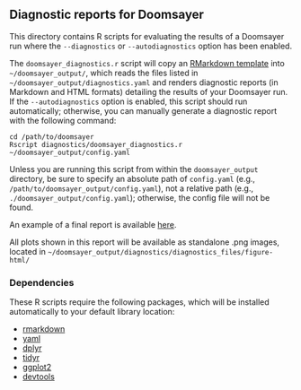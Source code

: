 ## Diagnostic reports for Doomsayer

This directory contains R scripts for evaluating the results of a Doomsayer run where the `--diagnostics` or `--autodiagnostics` option has been enabled.

The `doomsayer_diagnostics.r` script will copy an [RMarkdown template](diagnostics.Rmd) into `~/doomsayer_output/`, which reads the files listed in `~/doomsayer_output/diagnostics.yaml` and renders diagnostic reports (in Markdown and HTML formats) detailing the results of your Doomsayer run. If the `--autodiagnostics` option is enabled, this script should run automatically; otherwise, you can manually generate a diagnostic report with the following command:

```{sh id:"chj4m1wcp3"}
cd /path/to/doomsayer
Rscript diagnostics/doomsayer_diagnostics.r ~/doomsayer_output/config.yaml
```

Unless you are running this script from within the `doomsayer_output` directory, be sure to specify an absolute path of `config.yaml` (e.g., `/path/to/doomsayer_output/config.yaml`), not a relative path (e.g.,  `./doomsayer_output/config.yaml`); otherwise, the config file will not be found.

An example of a final report is available [here](diagnostics.md).

All plots shown in this report will be available as standalone .png images, located in `~/doomsayer_output/diagnostics/diagnostics_files/figure-html/`

### Dependencies

These R scripts require the following packages, which will be installed automatically to your default library location:
- [rmarkdown](https://cran.r-project.org/web/packages/rmarkdown/index.html)
- [yaml](https://cran.r-project.org/web/packages/yaml/index.html)
- [dplyr](https://cran.r-project.org/web/packages/dplyr/index.html)
- [tidyr](https://cran.r-project.org/web/packages/tidyr/index.html)
- [ggplot2](https://cran.r-project.org/web/packages/ggplot2/index.html)
- [devtools](https://cran.r-project.org/web/packages/devtools/index.html)

